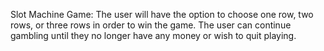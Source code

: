 Slot Machine Game: The user will have the option to choose one row, two rows, or three rows in order to win the game. The user can continue gambling until they no longer have any money or wish to quit playing. 
